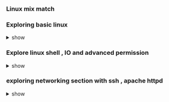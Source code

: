 ### Linux mix match 


### Exploring basic linux 

<details><summary>show</summary>
<p>

```bash
  1.  create a new user named <linuxexam> with password <123?#> in your ubuntu machine 
  2.  Now login this user in your ubuntu machine graphically from login screen 
  3.  after login this user perform two tasks given below 
  4.  first task is open firefox browser and try to open google website this task must go smooth 
  5.  don't close the browser and try to open gedit text editor , make sure this user is not able to open gedit remaining all users can do that 
  6.  now find the process id of running firefox and store that id in a file called firefoxpid.txt under home directory of <linuxexam> user
  7.  use firefoxpid.txt file in such a way so that next time you create any user in linux machine that file must be available to new users home directory
  8.  also copy firefoxpid.txt to /tmp/ directory from  <linuxexam> user 
  9.  create a new user called <exam1> with password <123#?> and check after login to this user that he automatically gets firefoxpid.txt in home directory
  10. now  delete /tmp/firefoxpid.txt from <exam1> user. 
  11. configure <exam1> user in such a way so that this user can run only 5 commands date , rm ,rmdir , cal , firefox apart from this no commands can be run by this user

```
  


</p>
</details>
  
### Explore linux shell , IO and advanced permission  
  
<details>
<summary>show</summary>
  <p>
    
```bash
    1. create a shell script named  hello.sh under /tmp/ location  by using <linuxexam> user
    2. make sure you are able to run script like "/tmp/hello.sh"
    3. now from <linuxexam> user when you run a shell script like "/tmp/hello.sh linux" this it must perform below given operation
    4. it must create 3 files named  a.txt , b.txt , c.txt under home directory of <linuxexam> user
    5. now  from <linuxexam> user when you run a shell script like "/tmp/hello.sh docker" this it must perform below given operation
    6. it must create 3 directories named , aa , bb , cc make sure there is no error printing if they are already existing
    7. now if you run the same shell scripting from <exam1> user this script must work as it is 
    8. finally run this script again from. <linuxexam> user like "/tmp/hello.sh root" it must print below given things 
    9. output of that program must be all those lines  from /etc/passwd file which contain root and bash  keywords
```
  
  </p>
</details>
    
### exploring networking section with ssh , apache httpd 
 <details>
 <summary>show</summary>
 <p>
 
```bash
   1. 
   
```
   
   
</p>
    
</details> 
